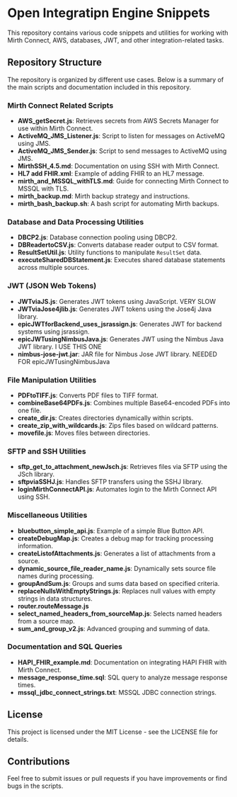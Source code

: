 
# Open Integratipn Engine Snippets

This repository contains various code snippets and utilities for working with Mirth Connect, AWS, databases, JWT, and other integration-related tasks.

## Repository Structure

The repository is organized by different use cases. Below is a summary of the main scripts and documentation included in this repository.

### Mirth Connect Related Scripts
- **AWS_getSecret.js**: Retrieves secrets from AWS Secrets Manager for use within Mirth Connect.
- **ActiveMQ_JMS_Listener.js**: Script to listen for messages on ActiveMQ using JMS.
- **ActiveMQ_JMS_Sender.js**: Script to send messages to ActiveMQ using JMS.
- **MirthSSH_4.5.md**: Documentation on using SSH with Mirth Connect.
- **HL7 add FHIR.xml**: Example of adding FHIR to an HL7 message.
- **mirth_and_MSSQL_withTLS.md**: Guide for connecting Mirth Connect to MSSQL with TLS.
- **mirth_backup.md**: Mirth backup strategy and instructions.
- **mirth_bash_backup.sh**: A bash script for automating Mirth backups.

### Database and Data Processing Utilities
- **DBCP2.js**: Database connection pooling using DBCP2.
- **DBReadertoCSV.js**: Converts database reader output to CSV format.
- **ResultSetUtil.js**: Utility functions to manipulate `ResultSet` data.
- **executeSharedDBStatement.js**: Executes shared database statements across multiple sources.

### JWT (JSON Web Tokens)
- **JWTviaJS.js**: Generates JWT tokens using JavaScript.  VERY SLOW
- **JWTviaJose4jlib.js**: Generates JWT tokens using the Jose4j Java library. 
- **epicJWTforBackend_uses_jsrassign.js**: Generates JWT for backend systems using jsrassign.
- **epicJWTusingNimbusJava.js**: Generates JWT using the Nimbus Java JWT library.   I USE THIS ONE
- **nimbus-jose-jwt.jar**: JAR file for Nimbus Jose JWT library.  NEEDED FOR epicJWTusingNimbusJava

### File Manipulation Utilities
- **PDFtoTIFF.js**: Converts PDF files to TIFF format.
- **combineBase64PDFs.js**: Combines multiple Base64-encoded PDFs into one file.
- **create_dir.js**: Creates directories dynamically within scripts.
- **create_zip_with_wildcards.js**: Zips files based on wildcard patterns.
- **movefile.js**: Moves files between directories.

### SFTP and SSH Utilities
- **sftp_get_to_attachment_newJsch.js**: Retrieves files via SFTP using the JSch library.
- **sftpviaSSHJ.js**: Handles SFTP transfers using the SSHJ library.
- **loginMirthConnectAPI.js**: Automates login to the Mirth Connect API using SSH.

### Miscellaneous Utilities
- **bluebutton_simple_api.js**: Example of a simple Blue Button API.
- **createDebugMap.js**: Creates a debug map for tracking processing information.
- **createListofAttachments.js**: Generates a list of attachments from a source.
- **dynamic_source_file_reader_name.js**: Dynamically sets source file names during processing.
- **groupAndSum.js**: Groups and sums data based on specified criteria.
- **replaceNullsWithEmptyStrings.js**: Replaces null values with empty strings in data structures.
- **router.routeMessage.js** 
- **select_named_headers_from_sourceMap.js**: Selects named headers from a source map.
- **sum_and_group_v2.js**: Advanced grouping and summing of data.

### Documentation and SQL Queries
- **HAPI_FHIR_example.md**: Documentation on integrating HAPI FHIR with Mirth Connect.
- **message_response_time.sql**: SQL query to analyze message response times.
- **mssql_jdbc_connect_strings.txt**: MSSQL JDBC connection strings.

## License
This project is licensed under the MIT License - see the LICENSE file for details.

## Contributions
Feel free to submit issues or pull requests if you have improvements or find bugs in the scripts.
